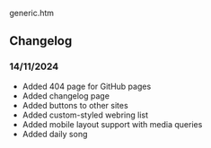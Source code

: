 generic.htm

## Changelog

### 14/11/2024

- Added 404 page for GitHub pages
- Added changelog page
- Added buttons to other sites
- Added custom-styled webring list
- Added mobile layout support with media queries
- Added daily song